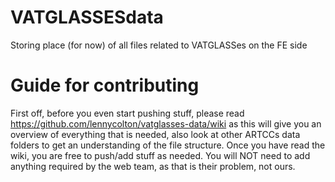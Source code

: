 # VATGLASSESdata
Storing place (for now) of all files related to VATGLASSes on the FE side

# Guide for contributing 

First off, before you even start pushing stuff, please read https://github.com/lennycolton/vatglasses-data/wiki as this will give you an overview of everything that is needed, also look at other ARTCCs data folders to get an understanding of the file structure.
Once you have read the wiki, you are free to push/add stuff as needed. You will NOT need to add anything required by the web team, as that is their problem, not ours. 
